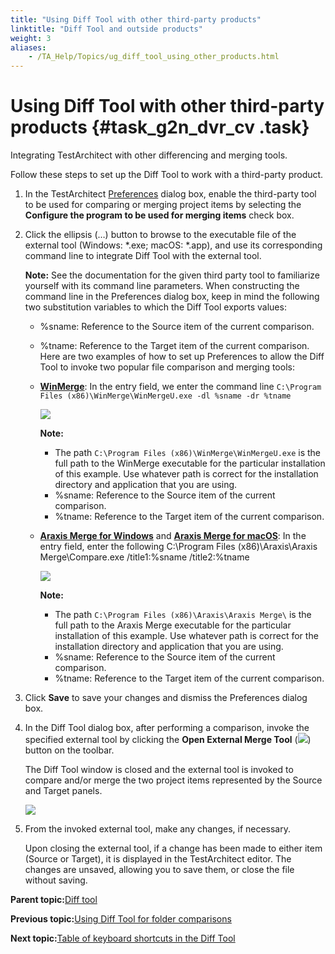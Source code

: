 ```yaml
--- 
title: "Using Diff Tool with other third-party products"
linktitle: "Diff Tool and outside products"
weight: 3
aliases: 
    - /TA_Help/Topics/ug_diff_tool_using_other_products.html
---
```

# Using Diff Tool with other third-party products {#task_g2n_dvr_cv .task}

Integrating TestArchitect with other differencing and merging tools.

Follow these steps to set up the Diff Tool to work with a third-party product.

1.  In the TestArchitect [Preferences](Additional_features_preferences.html) dialog box, enable the third-party tool to be used for comparing or merging project items by selecting the **Configure the program to be used for merging items** check box.

2.  Click the ellipsis \(…\) button to browse to the executable file of the external tool \(Windows: \*.exe; macOS: \*.app\), and use its corresponding command line to integrate Diff Tool with the external tool.

    **Note:** See the documentation for the given third party tool to familiarize yourself with its command line parameters. When constructing the command line in the Preferences dialog box, keep in mind the following two substitution variables to which the Diff Tool exports values:

    -   %sname: Reference to the Source item of the current comparison.
    -   %tname: Reference to the Target item of the current comparison.
    Here are two examples of how to set up Preferences to allow the Diff Tool to invoke two popular file comparison and merging tools:

    -   [**WinMerge**](http://manual.winmerge.org/Command_line.html): In the entry field, we enter the command line `C:\Program Files (x86)\WinMerge\WinMergeU.exe -dl %sname -dr %tname`

        ![](../Images/diff_tool_external_tools_WinMerge.png)

        **Note:**

        -   The path `C:\Program Files (x86)\WinMerge\WinMergeU.exe` is the full path to the WinMerge executable for the particular installation of this example. Use whatever path is correct for the installation directory and application that you are using.
        -   %sname: Reference to the Source item of the current comparison.
        -   %tname: Reference to the Target item of the current comparison.
    -   [**Araxis Merge for Windows**](http://www.araxis.com/merge/documentation-windows/command-line.en) and [**Araxis Merge for macOS**](http://www.araxis.com/merge/documentation-os-x/command-line.en): In the entry field, enter the following C:\\Program Files \(x86\)\\Araxis\\Araxis Merge\\Compare.exe /title1:%sname /title2:%tname

        ![](../Images/diff_tool_external_tools_AraxisMerge.png)

        **Note:**

        -   The path `C:\Program Files (x86)\Araxis\Araxis Merge\` is the full path to the Araxis Merge executable for the particular installation of this example. Use whatever path is correct for the installation directory and application that you are using.
        -   %sname: Reference to the Source item of the current comparison.
        -   %tname: Reference to the Target item of the current comparison.
3.  Click **Save** to save your changes and dismiss the Preferences dialog box.

4.  In the Diff Tool dialog box, after performing a comparison, invoke the specified external tool by clicking the **Open External Merge Tool** \(![](../Images/btn_external_merge.png)\) button on the toolbar.

    The Diff Tool window is closed and the external tool is invoked to compare and/or merge the two project items represented by the Source and Target panels.

    ![](../Images/AraxisMerge.png)

5.  From the invoked external tool, make any changes, if necessary.

    Upon closing the external tool, if a change has been made to either item \(Source or Target\), it is displayed in the TestArchitect editor. The changes are unsaved, allowing you to save them, or close the file without saving.


**Parent topic:**[Diff tool](../../TA_Help/Topics/ug_diff_tool.html)

**Previous topic:**[Using Diff Tool for folder comparisons](../../TA_Help/Topics/ug_diff_tool_directory.html)

**Next topic:**[Table of keyboard shortcuts in the Diff Tool](../../TA_Help/Topics/ug_diff_tool_shortcut.html)

